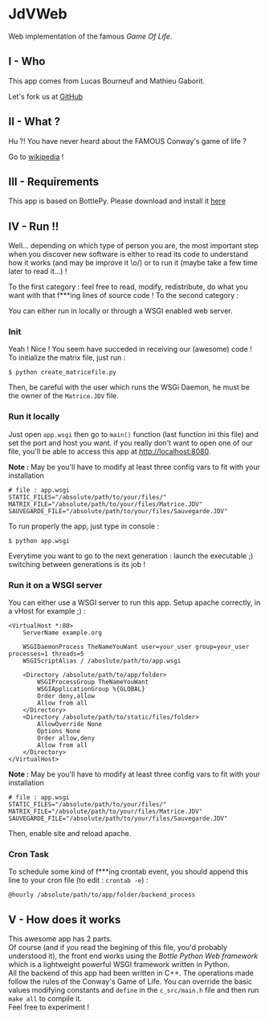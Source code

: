 JdVWeb
======

Web implementation of the famous _Game Of Life_.

I - Who
-------

This app comes from Lucas Bourneuf and Mathieu Gaborit.

Let's fork us at [GitHub](https://github.com/Matael/jdvweb)

II - What ?
-----------

Hu ?! You have never heard about the FAMOUS Conway's game of life ?

Go to [wikipedia](http://en.wikipedia.org/wiki/Conway%27s_Game_of_Life) !


III - Requirements
------------------

This app is based on BottlePy. Please download and install it [here](http://bottlepy.org/docs/dev/tutorial.html#installation)

IV - Run !!
-----------

Well... depending on which type of person you are, the most important step when you discover new software is either to read its code to understand how it works (and may be improve it \o/) or to run it (maybe take a few time later to read it...) !

To the first category : feel free to read, modify, redistribute, do what you want  with that f***ing lines of source code !
To the second category : 

You can either run in locally or through a WSGI enabled web server.

### Init

Yeah ! Nice ! You seem have succeded in receiving our (awesome) code ! To initialize the matrix file, just run :

    $ python create_matricefile.py

Then, be careful with the user which runs the WSGi Daemon, he must be the owner of the `Matrice.JDV` file.

### Run it locally

Just open `app.wsgi` then go to `main()` function (last function ini this file) and set the port and host you want. if you really don't want to open one of our file, you'll be able to access this app at [http://localhost:8080](http://localhost:8080).

__Note :__ May be you'll have to modify at least three config vars to fit with your installation

    # file : app.wsgi
    STATIC_FILES="/absolute/path/to/your/files/"
    MATRIX_FILE="/absolute/path/to/your/files/Matrice.JDV"
    SAUVEGARDE_FILE="/absolute/path/to/your/files/Sauvegarde.JDV"

To run properly the app, just type in console :

    $ python app.wsgi

Everytime you want to go to the next generation : launch the executable ;) switching between generations is its job !

### Run it on a WSGI server

You can either use a WSGI server to run this app. Setup apache correctly, in a vHost for example ;) :

    <VirtualHost *:80>
        ServerName example.org

        WSGIDaemonProcess TheNameYouWant user=your_user group=your_user processes=1 threads=5
        WSGIScriptAlias / /aboslute/path/to/app.wsgi

        <Directory /absolute/path/to/app/folder>
            WSGIProcessGroup TheNameYouWant
            WSGIApplicationGroup %{GLOBAL}
            Order deny,allow
            Allow from all
        </Directory>
        <Directory /absolute/path/to/static/files/folder>
            AllowOverride None
            Options None
            Order allow,deny
            Allow from all
        </Directory>
    </VirtualHost>

__Note :__ May be you'll have to modify at least three config vars to fit with your installation

    # file : app.wsgi
    STATIC_FILES="/absolute/path/to/your/files/"
    MATRIX_FILE="/absolute/path/to/your/files/Matrice.JDV"
    SAUVEGARDE_FILE="/absolute/path/to/your/files/Sauvegarde.JDV"


Then, enable site and reload apache.

### Cron Task

To schedule some kind of f***ing crontab event, you should append this line to your cron file (to edit : `crontab -e`) :

    @hourly /absolute/path/to/app/folder/backend_process

V - How does it works
---------------------

This awesome app has 2 parts.  
 Of course (and if you read the begining of this file, you'd probably understood it), the front end works using the _Bottle Python Web framework_ which is a lightweight powerful WSGI framework written in Python.  
All the backend of this app had been written in C++. The operations made follow the rules of the Conway's Game of Life. You can override the basic values modifying constants and `define` in the `c_src/main.h` file and then run `make all` to compile it.  
Feel free to experiment !
